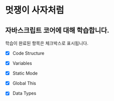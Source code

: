 # 멋쟁이 사자처럼
## 자바스크립트 코어에 대해 학습합니다. 

학습이 완료된 항목은 체크박스로 표시됩니다. 

 - [x] Code Structure
 - [x] Variables
 - [x] Static Mode
 - [x] Global This
 - [x] Data Types


